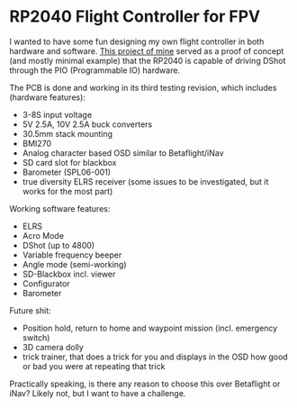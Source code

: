 # RP2040 Flight Controller for FPV

I wanted to have some fun designing my own flight controller in both hardware and software. [This project of mine](https://github.com/bastian2001/Hardware-DShot-on-RP2040) served as a proof of concept (and mostly minimal example) that the RP2040 is capable of driving DShot through the PIO (Programmable IO) hardware.

The PCB is done and working in its third testing revision, which includes (hardware features):

-   3-8S input voltage
-   5V 2.5A, 10V 2.5A buck converters
-   30.5mm stack mounting
-   BMI270
-   Analog character based OSD similar to Betaflight/iNav
-   SD card slot for blackbox
-   Barometer (SPL06-001)
-   true diversity ELRS receiver (some issues to be investigated, but it works for the most part)

Working software features:

-   ELRS
-   Acro Mode
-   DShot (up to 4800)
-   Variable frequency beeper
-   Angle mode (semi-working)
-   SD-Blackbox incl. viewer
-   Configurator
-   Barometer

Future shit:

-   Position hold, return to home and waypoint mission (incl. emergency switch)
-   3D camera dolly
-   trick trainer, that does a trick for you and displays in the OSD how good or bad you were at repeating that trick

Practically speaking, is there any reason to choose this over Betaflight or iNav? Likely not, but I want to have a challenge.
